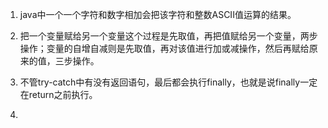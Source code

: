 1. java中一个一个字符和数字相加会把该字符和整数ASCII值运算的结果。

2. 把一个变量赋给另一个变量这个过程是先取值，再把值赋给另一个变量，两步操作；变量的自增自减则是先取值，再对该值进行加或减操作，然后再赋给原来的值，三步操作。
3. 不管try-catch中有没有返回语句，最后都会执行finally，也就是说finally一定在return之前执行。
4. 